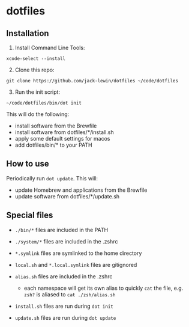 # dotfiles

## Installation

1. Install Command Line Tools:

  `xcode-select --install`

2. Clone this repo:

  `git clone https://github.com/jack-lewin/dotfiles ~/code/dotfiles`

3. Run the init script:

  `~/code/dotfiles/bin/dot init`

  This will do the following:

  - install software from the Brewfile
  - install software from dotfiles/*/install.sh
  - apply some default settings for macos
  - add dotfiles/bin/* to your PATH


## How to use

Periodically run `dot update`. This will:

  - update Homebrew and applications from the Brewfile
  - update software from dotfiles/*/update.sh


## Special files

- `./bin/*` files are included in the PATH
- `./system/*` files are included in the .zshrc

- `*.symlink` files are symlinked to the home directory
- `local.sh` and `*.local.symlink` files are gitignored
- `alias.sh` files are included in the .zshrc
  - each namespace will get its own alias to quickly `cat` the file, e.g. `zsh?` is aliased to `cat ./zsh/alias.sh`
- `install.sh` files are run during `dot init`
- `update.sh` files are run during `dot update`
